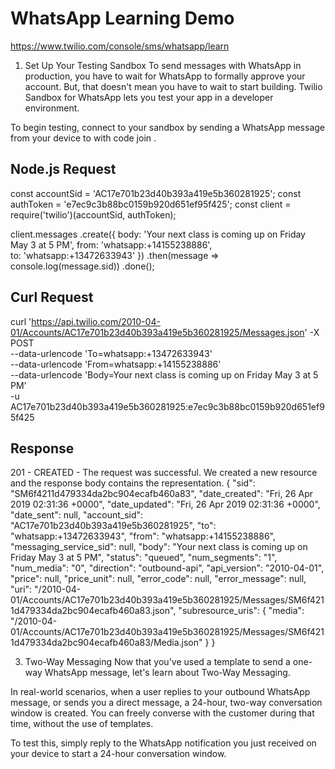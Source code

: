 # WhatsApp Learning Demo

https://www.twilio.com/console/sms/whatsapp/learn


1. Set Up Your Testing Sandbox
To send messages with WhatsApp in production, you have to wait for WhatsApp to formally approve your account. But, that doesn't mean you have to wait to start building. Twilio Sandbox for WhatsApp lets you test your app in a developer environment.

To begin testing, connect to your sandbox by sending a WhatsApp message from your device to <TWILIO NUMBER> with code join <wore-pine>.

## Node.js Request
const accountSid = 'AC17e701b23d40b393a419e5b360281925'; 
const authToken = 'e7ec9c3b88bc0159b920d651ef95f425'; 
const client = require('twilio')(accountSid, authToken); 
 
client.messages 
      .create({ 
         body: 'Your next class is coming up on Friday May 3 at 5 PM', 
         from: 'whatsapp:+14155238886',       
         to: 'whatsapp:+13472633943' 
       }) 
      .then(message => console.log(message.sid)) 
      .done();

## Curl Request
curl 'https://api.twilio.com/2010-04-01/Accounts/AC17e701b23d40b393a419e5b360281925/Messages.json' -X POST \
--data-urlencode 'To=whatsapp:+13472633943' \
--data-urlencode 'From=whatsapp:+14155238886' \
--data-urlencode 'Body=Your next class is coming up on Friday May 3 at 5 PM' \
-u AC17e701b23d40b393a419e5b360281925:e7ec9c3b88bc0159b920d651ef95f425

## Response
201 - CREATED - The request was successful. We created a new resource and the response body contains the representation.
{
    "sid": "SM6f4211d479334da2bc904ecafb460a83",
    "date_created": "Fri, 26 Apr 2019 02:31:36 +0000",
    "date_updated": "Fri, 26 Apr 2019 02:31:36 +0000",
    "date_sent": null,
    "account_sid": "AC17e701b23d40b393a419e5b360281925",
    "to": "whatsapp:+13472633943",
    "from": "whatsapp:+14155238886",
    "messaging_service_sid": null,
    "body": "Your next class is coming up on Friday May 3 at 5 PM",
    "status": "queued",
    "num_segments": "1",
    "num_media": "0",
    "direction": "outbound-api",
    "api_version": "2010-04-01",
    "price": null,
    "price_unit": null,
    "error_code": null,
    "error_message": null,
    "uri": "/2010-04-01/Accounts/AC17e701b23d40b393a419e5b360281925/Messages/SM6f4211d479334da2bc904ecafb460a83.json",
    "subresource_uris": {
        "media": "/2010-04-01/Accounts/AC17e701b23d40b393a419e5b360281925/Messages/SM6f4211d479334da2bc904ecafb460a83/Media.json"
    }
}

3. Two-Way Messaging
Now that you've used a template to send a one-way WhatsApp message, let's learn about Two-Way Messaging.

In real-world scenarios, when a user replies to your outbound WhatsApp message, or sends you a direct message, a 24-hour, two-way conversation window is created. You can freely converse with the customer during that time, without the use of templates.

To test this, simply reply to the WhatsApp notification you just received on your device to start a 24-hour conversation window.